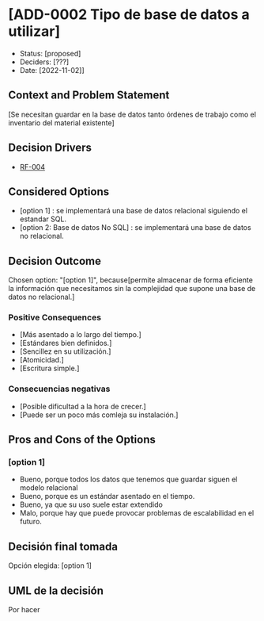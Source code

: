 # [ADD-0002 Tipo de base de datos a utilizar]

* Status: [proposed]
* Deciders: [???]
* Date: [2022-11-02]] 

## Context and Problem Statement

[Se necesitan guardar en la base de datos tanto órdenes de trabajo como el inventario del material existente]

## Decision Drivers

* [RF-004](../requisitos/RF-004.md)

## Considered Options

* [option 1] : se implementará una base de datos relacional siguiendo el estandar SQL.
* [option 2: Base de datos No SQL] : se implementará una base de datos no relacional.

## Decision Outcome

Chosen option: "[option 1]", because[permite almacenar de forma eficiente la información que necesitamos sin la complejidad que supone una base de datos no relacional.]

### Positive Consequences <!-- optional -->

* [Más asentado a lo largo del tiempo.]
* [Estándares bien definidos.]
* [Sencillez en su utilización.]
* [Atomicidad.]
* [Escritura simple.]


### Consecuencias negativas <!-- optional -->

* [Posible dificultad a la hora de crecer.]
* [Puede ser un poco más comleja su instalación.]

## Pros and Cons of the Options

### [option 1]

* Bueno, porque todos los datos que tenemos que guardar siguen el modelo relacional
* Bueno, porque es un estándar asentado en el tiempo.
* Bueno, ya que su uso suele estar extendido
* Malo, porque hay que puede provocar problemas de escalabilidad en el futuro.

## Decisión final tomada

Opción elegida: [option 1]

## UML de la decisión

Por hacer
